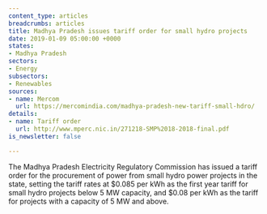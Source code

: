 ```yaml
---
content_type: articles
breadcrumbs: articles
title: Madhya Pradesh issues tariff order for small hydro projects
date: 2019-01-09 05:00:00 +0000
states:
- Madhya Pradesh
sectors:
- Energy
subsectors:
- Renewables
sources:
- name: Mercom
  url: https://mercomindia.com/madhya-pradesh-new-tariff-small-hdro/
details:
- name: Tariff order
  url: http://www.mperc.nic.in/271218-SMP%2018-2018-final.pdf
is_newsletter: false

---
```

The Madhya Pradesh Electricity Regulatory Commission has issued a tariff order for the procurement of power from small hydro power projects in the state, setting the tariff rates at $0.085 per kWh as the first year tariff for small hydro projects below 5 MW capacity, and $0.08 per kWh as the tariff for projects with a capacity of 5 MW and above.
